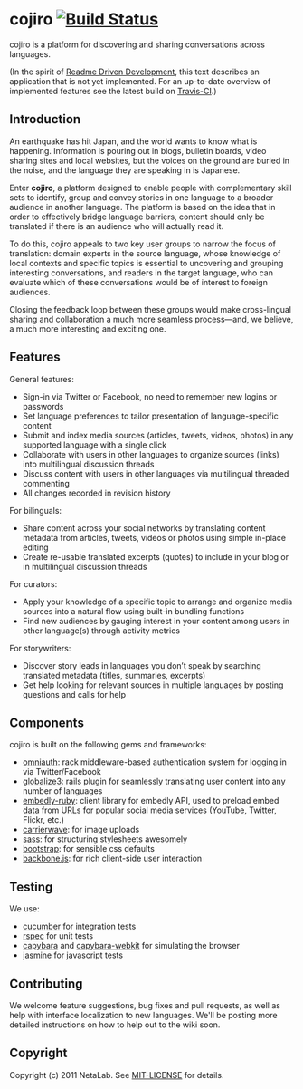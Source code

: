cojiro [![Build Status](https://secure.travis-ci.org/netalab/cojiro.png)](http://travis-ci.org/netalab/cojiro) 
======

cojiro is a platform for discovering and sharing conversations across languages.

(In the spirit of [Readme Driven Development](http://tom.preston-werner.com/2010/08/23/readme-driven-development.html), this text describes an application that is not yet implemented. For an up-to-date overview of implemented features see the latest build on [Travis-CI](http://travis-ci.org/netalab/cojiro).)

Introduction
------------

An earthquake has hit Japan, and the world wants to know what is happening. Information is pouring out in blogs, bulletin boards, video sharing sites and local websites, but the voices on the ground are buried in the noise, and the language they are speaking in is Japanese.

Enter **cojiro**, a platform designed to enable people with complementary skill sets to identify, group and convey stories in one language to a broader audience in another language. The platform is based on the idea that in order to effectively bridge language barriers, content should only be translated if there is an audience who will actually read it.

To do this, cojiro appeals to two key user groups to narrow the focus of translation: domain experts in the source language, whose knowledge of local contexts and specific topics is essential to uncovering and grouping interesting conversations, and readers in the target language, who can evaluate which of these conversations would be of interest to foreign audiences.

Closing the feedback loop between these groups would make cross-lingual sharing and collaboration a much more seamless process—and, we believe, a much more interesting and exciting one.

Features
--------

General features:

* Sign-in via Twitter or Facebook, no need to remember new logins or passwords
* Set language preferences to tailor presentation of language-specific content
* Submit and index media sources (articles, tweets, videos, photos) in any supported language with a single click
* Collaborate with users in other languages to organize sources (links) into multilingual discussion threads
* Discuss content with users in other languages via multilingual threaded commenting
* All changes recorded in revision history

For bilinguals:

* Share content across your social networks by translating content metadata from articles, tweets, videos or photos using simple in-place editing
* Create re-usable translated excerpts (quotes) to include in your blog or in multilingual discussion threads

For curators:

* Apply your knowledge of a specific topic to arrange and organize media sources into a natural flow using built-in bundling functions
* Find new audiences by gauging interest in your content among users in other language(s) through activity metrics

For storywriters:

* Discover story leads in languages you don’t speak by searching translated metadata (titles, summaries, excerpts)
* Get help looking for relevant sources in multiple languages by posting questions and calls for help

Components
----------

cojiro is built on the following gems and frameworks:

* [omniauth](https://github.com/intridea/omniauth): rack middleware-based authentication system for logging in via Twitter/Facebook
* [globalize3](https://github.com/svenfuchs/globalize3): rails plugin for seamlessly translating user content into any number of languages
* [embedly-ruby](https://github.com/embedly/embedly-ruby): client library for embedly API, used to preload embed data from URLs for popular social media services (YouTube, Twitter, Flickr, etc.) 
* [carrierwave](https://github.com/jnicklas/carrierwave): for image uploads
* [sass](http://sass-lang.com/): for structuring stylesheets awesomely
* [bootstrap](http://twitter.github.com/bootstrap/): for sensible css defaults
* [backbone.js](http://documentcloud.github.com/backbone/): for rich client-side user interaction

Testing
-------

We use:

* [cucumber](http://cukes.info/) for integration tests
* [rspec](http://rspec.info/) for unit tests
* [capybara](https://github.com/jnicklas/capybara) and [capybara-webkit](https://github.com/thoughtbot/capybara-webkit) for simulating the browser
* [jasmine](http://pivotal.github.com/jasmine/) for javascript tests

Contributing
------------

We welcome feature suggestions, bug fixes and pull requests, as well as help with interface localization to new languages. We'll be posting more detailed instructions on how to help out to the wiki soon.

Copyright
---------

Copyright (c) 2011 NetaLab. See [MIT-LICENSE](cojiro/blob/develop/MIT-LICENSE) for details.
